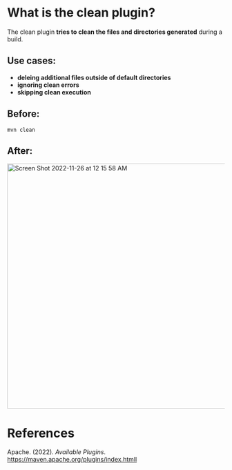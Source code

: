 # What is the clean plugin? 

The clean plugin **tries to clean the files and directories generated** during a build. 

## Use cases: 
- **deleing additional files outside of default directories** 
- **ignoring clean errors** 
- **skipping clean execution** 



## Before: 
```terminal 
mvn clean 
```

## After: 
<img width="568" alt="Screen Shot 2022-11-26 at 12 15 58 AM" src="https://user-images.githubusercontent.com/109105989/204073389-22faf190-9cf9-458e-b79a-a902cf07bd20.png">


  
# References 
Apache. (2022). *Available Plugins*. <https://maven.apache.org/plugins/index.htmll>
